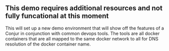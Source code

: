 
## This demo requires additional resources and not fully funcational at this moment

This will set up a new demo environment that will show off the features of a Conjur in conjunction with common devops tools. The tools are all docker containers that are all mapped to the same docker network to all for DNS resolution of the docker container name.

